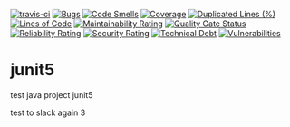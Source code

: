 [![travis-ci](https://travis-ci.org/tiznin/junit5.svg?branch=master)](https://travis-ci.org/tiznin/junit5)
[![Bugs](https://sonarcloud.io/api/project_badges/measure?project=tiznin_junit5&metric=bugs)](https://sonarcloud.io/dashboard?id=tiznin_junit5)
[![Code Smells](https://sonarcloud.io/api/project_badges/measure?project=tiznin_junit5&metric=code_smells)](https://sonarcloud.io/dashboard?id=tiznin_junit5)
[![Coverage](https://sonarcloud.io/api/project_badges/measure?project=tiznin_junit5&metric=coverage)](https://sonarcloud.io/dashboard?id=tiznin_junit5)
[![Duplicated Lines (%)](https://sonarcloud.io/api/project_badges/measure?project=tiznin_junit5&metric=duplicated_lines_density)](https://sonarcloud.io/dashboard?id=tiznin_junit5)
[![Lines of Code](https://sonarcloud.io/api/project_badges/measure?project=tiznin_junit5&metric=ncloc)](https://sonarcloud.io/dashboard?id=tiznin_junit5)
[![Maintainability Rating](https://sonarcloud.io/api/project_badges/measure?project=tiznin_junit5&metric=sqale_rating)](https://sonarcloud.io/dashboard?id=tiznin_junit5)
[![Quality Gate Status](https://sonarcloud.io/api/project_badges/measure?project=tiznin_junit5&metric=alert_status)](https://sonarcloud.io/dashboard?id=tiznin_junit5)
[![Reliability Rating](https://sonarcloud.io/api/project_badges/measure?project=tiznin_junit5&metric=reliability_rating)](https://sonarcloud.io/dashboard?id=tiznin_junit5)
[![Security Rating](https://sonarcloud.io/api/project_badges/measure?project=tiznin_junit5&metric=security_rating)](https://sonarcloud.io/dashboard?id=tiznin_junit5)
[![Technical Debt](https://sonarcloud.io/api/project_badges/measure?project=tiznin_junit5&metric=sqale_index)](https://sonarcloud.io/dashboard?id=tiznin_junit5)
[![Vulnerabilities](https://sonarcloud.io/api/project_badges/measure?project=tiznin_junit5&metric=vulnerabilities)](https://sonarcloud.io/dashboard?id=tiznin_junit5)

# junit5
test java project junit5

test to slack again 3
